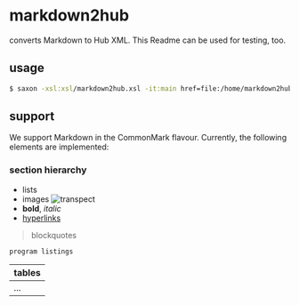 # markdown2hub
converts Markdown to Hub XML. This Readme can be used for testing, too. 

## usage

```bash
$ saxon -xsl:xsl/markdown2hub.xsl -it:main href=file:/home/markdown2hub/README.md -o:file.hub.xml
```
## support

We support Markdown in the CommonMark flavour. Currently, the following elements are implemented:

### section hierarchy
* lists
* images ![transpect](https://raw.githubusercontent.com/transpect/transpect.github.io/master/icons/favicon-32x32.png)
* **bold**, _italic_
* [hyperlinks](https://github.com/transpect/markdown2hub)
> blockquotes
```
program listings
```
tables |
   --- | 
...    |


